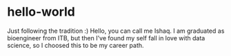 # hello-world
Just following the tradition :)
Hello, you can call me Ishaq. I am graduated as bioengineer from ITB, but then I've found my self fall in love with data science, so I choosed this to be my career path.
